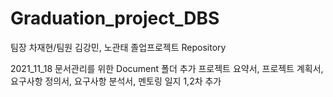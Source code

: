 # Graduation_project_DBS
팀장 차재현/팀원 김강민, 노관태 졸업프로젝트 Repository


2021_11_18
문서관리를 위한 Document 폴더 추가
프로젝트 요약서, 프로젝트 계획서, 요구사항 정의서, 요구사항 분석서, 멘토링 일지 1,2차 추가
